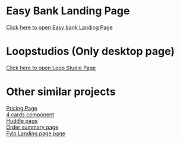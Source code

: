 # Easy Bank Landing Page

<a href="https://easybanktaimour2.netlify.app/"> Click here to open Easy bank Landing Page</a>

# Loopstudios (Only desktop page)
<a href="https://loopstudiotaimour.netlify.app/"> Click here to open Loop Studio Page</a>

# Other similar projects
<a href="https://pricingcomponenttaimour10.netlify.app/"> Pricing Page</a>
<br/>
<a href="https://fourcardfeaturetaimour9.netlify.app/"> 4 cards component</a>
<br/>
<a href="https://huddlelandingpagetaimour8.netlify.app/"> Huddle page</a>
<br/>
<a href="https://ordersummarytaimour.netlify.app/"> Order summary page</a>
<br/>
<a href="https://fylotaimour.netlify.app/"> Fylo Landing page page</a>




